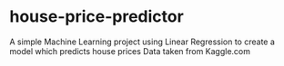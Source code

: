 # house-price-predictor

A simple Machine Learning project using Linear Regression to create a model which predicts house prices
Data taken from Kaggle.com
